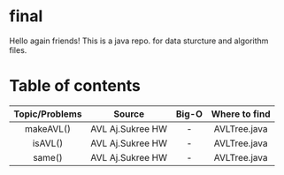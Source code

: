 # final
Hello again friends! This is a java repo. for data sturcture and algorithm files.
# Table of contents
| Topic/Problems | Source | Big-O | Where to find |
|:----------------:|:--------:|:-------:|:---------------:|
|makeAVL()|AVL Aj.Sukree HW|-|AVLTree.java|
|isAVL()|AVL Aj.Sukree HW|-|AVLTree.java|
|same()|AVL Aj.Sukree HW|-|AVLTree.java|
